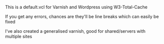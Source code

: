 This is a default.vcl for Varnish and Wordpress using W3-Total-Cache

If you get any errors, chances are they'll be line breaks which can easily be fixed

I've also created a generalised varnish, good for shared/servers with multiple sites
